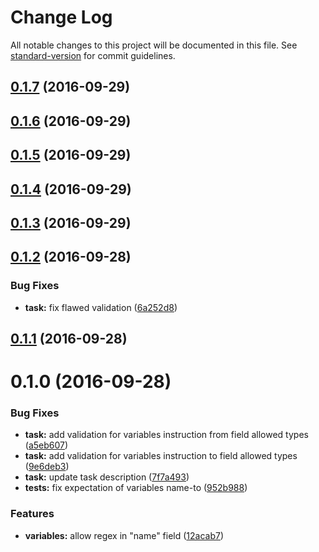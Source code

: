 # Change Log

All notable changes to this project will be documented in this file. See [standard-version](https://github.com/conventional-changelog/standard-version) for commit guidelines.

<a name="0.1.7"></a>
## [0.1.7](https://github.com/eliranmal/grunt-sass-replace/compare/v0.1.6...v0.1.7) (2016-09-29)



<a name="0.1.6"></a>
## [0.1.6](https://github.com/eliranmal/grunt-sass-replace/compare/v0.1.5...v0.1.6) (2016-09-29)



<a name="0.1.5"></a>
## [0.1.5](https://github.com/eliranmal/grunt-sass-replace/compare/v0.1.4...v0.1.5) (2016-09-29)



<a name="0.1.4"></a>
## [0.1.4](https://github.com/eliranmal/grunt-sass-replace/compare/v0.1.3...v0.1.4) (2016-09-29)



<a name="0.1.3"></a>
## [0.1.3](https://github.com/eliranmal/grunt-sass-replace/compare/v0.1.2...v0.1.3) (2016-09-29)



<a name="0.1.2"></a>
## [0.1.2](https://github.com/eliranmal/grunt-sass-replace/compare/v0.1.1...v0.1.2) (2016-09-28)


### Bug Fixes

* **task:** fix flawed validation ([6a252d8](https://github.com/eliranmal/grunt-sass-replace/commit/6a252d8))



<a name="0.1.1"></a>
## [0.1.1](https://github.com/eliranmal/grunt-sass-replace/compare/v0.1.0...v0.1.1) (2016-09-28)



<a name="0.1.0"></a>
# 0.1.0 (2016-09-28)


### Bug Fixes

* **task:** add validation for variables instruction from field allowed types ([a5eb607](https://github.com/eliranmal/grunt-sass-replace/commit/a5eb607))
* **task:** add validation for variables instruction to field allowed types ([9e6deb3](https://github.com/eliranmal/grunt-sass-replace/commit/9e6deb3))
* **task:** update task description ([7f7a493](https://github.com/eliranmal/grunt-sass-replace/commit/7f7a493))
* **tests:** fix expectation of variables name-to ([952b988](https://github.com/eliranmal/grunt-sass-replace/commit/952b988))


### Features

* **variables:** allow regex in "name" field ([12acab7](https://github.com/eliranmal/grunt-sass-replace/commit/12acab7))
